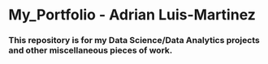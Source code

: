 # My_Portfolio - Adrian Luis-Martinez
### This repository is for my Data Science/Data Analytics projects and other miscellaneous pieces of work.
